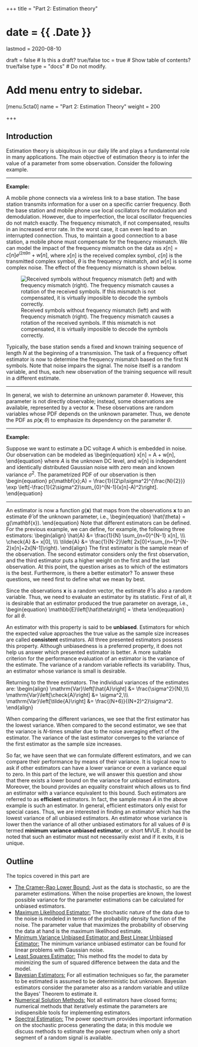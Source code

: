 +++
title = "Part 2: Estimation theory"

# date = {{ .Date }}
lastmod = 2020-08-10

draft = false  # Is this a draft? true/false
toc = true  # Show table of contents? true/false
type = "docs"  # Do not modify.

# Add menu entry to sidebar.
[menu.5cta0]
name = "Part 2: Estimation Theory"
weight = 200

+++



## Introduction

Estimation theory is ubiquitous in our daily life and plays a fundamental role in many applications. The main objective of estimation theory is to infer the value of a parameter from some observation. Consider the following example.

---
<b>Example:</b>

A mobile phone connects via a wireless link to a base station. The base station transmits information for a user on a specific carrier frequency.  Both the base station and mobile phone use local oscillators for modulation and demodulation. However, due to imperfection, the local oscillator frequencies do not match exactly. The frequency mismatch, if not compensated, results in an increased error rate. In the worst case, it can even lead to an interrupted connection. Thus, to maintain a good connection to a base station, a mobile phone must compensate for the frequency mismatch. We can model the impact of the frequency mismatch on the data as
$x[n] = c[n]e^{j2\pi \theta n} + w[n]$,
where $x[n]$ is the received complex symbol, $c[n]$ is the transmitted complex symbol, $\theta$ is the frequency mismatch, and $w[n]$ is some complex noise. The effect of the frequency mismatch is shown below.

<figure>
  <img
    src="/../files/7.Images/statistical/estimation/cfo_ex.jpg"
    alt="Received symbols without frequency mismatch (left) and with frequency mismatch (right). The frequency mismatch causes a rotation of the received symbols. If this mismatch is not compensated, it is virtually imposible to decode the symbols correctly."
  />
  <figcaption class="numbered">
      Received symbols without frequency mismatch (left) and with frequency mismatch (right). The frequency mismatch causes a rotation of the received symbols. If this mismatch is not compensated, it is virtually imposible to decode the symbols correctly.
  </figcaption>
</figure>


Typically, the base station sends a fixed and known training sequence of length $N$ at the beginning of a transmission. The task of a frequency offset estimator is now to determine the frequency mismatch based on the first N symbols. Note that noise impairs the signal. The noise itself is a random variable, and thus, each new observation of the training sequence will result in a different estimate.

---


In general, we wish to determine an unknown parameter $\theta$. However, this parameter is not directly observable; instead, some observations are available, represented by a vector $\mathbf{x}$. These observations are random variables whose PDF depends on the unknown parameter. Thus, we denote the PDF as $p(\mathbf{x}; \theta)$ to emphasize its dependency on the parameter $\theta$.


---
<b>Example:</b>

Suppose we want to estimate a DC voltage $A$ which is embedded in noise. Our observation can be modeled as
\begin{equation}
x[n] = A + w[n],
\end{equation}
where $A$ is the unknown DC level, and w[n] is independent and identically distributed Gaussian noise with zero mean and known variance $\sigma^2$. The parametrized PDF of our observation is then
\begin{equation}
p(\mathbf{x};A) = \frac{1}{(2\pi\sigma^2)^{\frac{N}{2}}} \exp \\left[-\frac{1}{2\sigma^2}\sum_{0}^{N-1}(x[n]-A)^2\\right].
\end{equation}

---

 An estimator is now a function $g(\mathbf{x})$ that maps from the observations $\mathbf{x}$ to an estimate $\hat\theta$ of the unknown parameter, i.e.,
\begin{equation}
\hat{\theta} = g(\mathbf{x}).
\end{equation}
Note that different estimators can be defined. For the previous example, we can define, for example, the following three estimators:
\begin{align}
	\hat{A} &= \frac{1}{N} \sum_{n=0}^{N-1} x[n], \\\\\\
	\check{A} &= x[0], \\\\\\
	\tilde{A} &= \frac{1}{N-2}\\left( 2x[0]+\sum_{n=1}^{N-2}x[n]+2x[N-1]\\right).
\end{align}
The first estimator is the sample mean of the observation. The second estimator considers only the first observation, and the third estimator puts a higher weight on the first and the last observation. At this point, the question arises as to which of the estimators is the best. Furthermore, is there a better estimator? To answer these questions, we need first to define what we mean by best.

Since the observations $\mathbf{x}$ is a  random vector, the estimate $\hat\theta$ is also a random variable. Thus, we need to evaluate an estimator by its statistic. First of all, it is desirable that an estimator produced the true parameter on average, i.e.,
\begin{equation}
  \mathbb{E}\\left[\hat\theta\\right] = \theta
\end{equation}
for all $\theta$.

An estimator with this property is said to be **unbiased**. Estimators for which the expected value approaches the true value as the sample size increases are called **consistent** estimators. All three presented estimators possess this property. Although unbiasedness is a preferred property, it does not help us answer which presented estimator is better. A more suitable criterion for the performance evaluation of an estimator is the variance of the estimate. The variance of a random variable reflects its variability. Thus, an estimator whose variance is small is desirable.

Returning to the three estimators. The individual variances of the estimates are:
\begin{align}
\mathrm{Var}\\left[\hat{A}\\right] &= \frac{\sigma^2}{N},\\\\\\
\mathrm{Var}\\left[\check{A}\\right] &= \sigma^2,\\\\\\
\mathrm{Var}\\left[\tilde{A}\\right] &= \frac{(N+6)}{(N+2)^2}\sigma^2.
\end{align}

When comparing the different variances, we see that the first estimator has the lowest variance. When compared to the second estimator, we see that the variance is $N$-times smaller due to the noise averaging effect of the estimator. The variance of the last estimator converges to the variance of the first estimator as the sample size increases.

So far, we have seen that we can formulate different estimators, and we can compare their performance by means of their variance. It is logical now to ask if other estimators can have a lower variance or even a variance equal to zero. In this part of the lecture, we will answer this question and show that there exists a lower bound on the variance for unbiased estimators. Moreover, the bound provides an equality constraint which allows us to find an estimator with a variance equivalent to this bound. Such estimators are referred to as **efficient** estimators. In fact, the sample mean $\hat{A}$ in the above example is such an estimator. In general, efficient estimators only exist for special cases. Thus, we are interested in finding an estimator which has the lowest variance of all unbiased estimators. An estimator whose variance is lower then the variance of all other unbiased estimators for all values of $\theta$ is termed **minimum variance unbiased estimator**, or short MVUE. It should be noted that such an estimator must not necessarily exist and if it exits, it is unique.


## Outline
The topics covered in this part are

<ul>
<li><a href="../statisticalsignalprocessing_estimation_CRLB">The Cramer-Rao Lower Bound:</a> Just as the data is stochastic, so are the parameter estimations. When the noise properties are known, the lowest possible variance for the parameter estimations can be calculated for unbiased estimators.
<li><a href="../statisticalsignalprocessing_estimation_MaximumLikelihood">Maximum Likelihood Estimator:</a> The stochastic nature of the data due to the noise is modeled in terms of the probability density function of the noise. The parameter value that maximizes the probability of observing the data at hand is the maximum likelihood estimate.
<li><a href="../statisticalsignalprocessing_estimation_MVUE_linear">Minimum Variance Unbiased Estimator and Best Linear Unbiased Estimator:</a> The minimum variance unbiased estimator can be found for linear problems with Gaussian noise.
<li><a href="../statisticalsignalprocessing_estimation_leastsquares">Least Squares Estimator:</a> This method fits the model to data by minimizing the sum of squared difference between the data and the model.
<li><a href="../statisticalsignalprocessing_estimation_Bayes">Bayesian Estimators:</a> For all estimation techniques so far, the parameter to be estimated is assumed to be deterministic but unknown. Bayesian estimators consider the parameter also as a random variable and utilize the Bayes' Theorem to estimate it.
<li><a href="../statisticalsignalprocessing_estimation_numerical_methods">Numerical Solution Methods:</a> Not all estimators have closed forms; numerical methods that iteratively estimate the parameters are indispensible tools for implementing estimators.
<li><a href="../statisticalsignalprocessing_spectrum_main">Spectral Estimation:</a>
The power spectrum provides important information on the stochastic process generating the data; in this module we discuss methods to estimate the power spectrum when only a short segment of a random signal is available.</ul>

